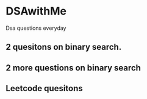 # DSAwithMe
Dsa questions everyday

## 2 quesitons on binary search. 
## 2 more questions on binary search

## Leetcode quesitons
